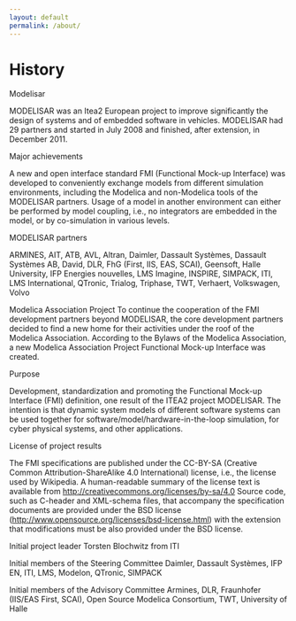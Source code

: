 ```yaml
---
layout: default
permalink: /about/
---
```


# History

Modelisar

MODELISAR was an Itea2 European project to improve significantly the design of systems and of embedded software in vehicles. MODELISAR had 29 partners and started in July 2008 and finished, after extension, in December 2011.

Major achievements

A new and open interface standard FMI (Functional Mock-up Interface) was developed to conveniently exchange models from different simulation environments, including the Modelica and non-Modelica tools of the MODELISAR partners. Usage of a model in another environment can either be performed by model coupling, i.e., no integrators are embedded in the model, or by co-simulation in various levels.

MODELISAR partners

ARMINES, AIT, ATB, AVL, Altran, Daimler, Dassault Systèmes, Dassault Systèmes AB, David, DLR, FhG (First, IIS, EAS, SCAI), Geensoft, Halle University, IFP Energies nouvelles, LMS Imagine, INSPIRE, SIMPACK, ITI, LMS International, QTronic, Trialog, Triphase, TWT, Verhaert, Volkswagen, Volvo

Modelica Association Project
To continue the cooperation of the FMI development partners beyond MODELISAR, the core development partners decided to find a new home for their activities under the roof of the Modelica Association. According to the Bylaws of the Modelica Association, a new Modelica Association Project Functional Mock-up Interface was created.

Purpose

Development, standardization and promoting the Functional Mock-up Interface (FMI) definition, one result of the ITEA2 project MODELISAR. The intention is that dynamic system models of different software systems can be used together for software/model/hardware-in-the-loop simulation, for cyber physical systems, and other applications.

License of project results

The FMI specifications are published under the CC-BY-SA (Creative Common Attribution-ShareAlike 4.0 International) license, i.e., the license used by Wikipedia. A human-readable summary of the license text is available from http://creativecommons.org/licenses/by-sa/4.0 Source code, such as C-header and XML-schema files, that accompany the specification documents are provided under the BSD license (http://www.opensource.org/licenses/bsd-license.html) with the extension that modifications must be also provided under the BSD license.

Initial project leader
Torsten Blochwitz from ITI

Initial members of the Steering Committee
Daimler, Dassault Systèmes, IFP EN, ITI, LMS, Modelon, QTronic, SIMPACK

Initial members of the Advisory Committee
Armines, DLR, Fraunhofer (IIS/EAS First, SCAI), Open Source Modelica Consortium, TWT, University of Halle
